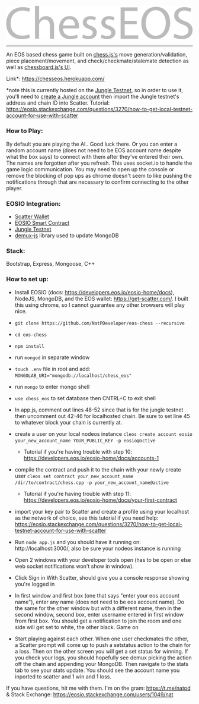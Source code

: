 ![](https://github.com/NatPDeveloper/eos-chess/blob/master/ChessEOS.png?raw=true "ChessEOS")

- - - -

An EOS based chess game built on [chess.js's](https://github.com/jhlywa/chess.js/blob/master/README.md) move generation/validation, piece placement/movement, and check/checkmate/stalemate detection as well as [chessboard.js's UI](http://chessboardjs.com/).

Link*: https://chesseos.herokuapp.com/ 

*note this is currently hosted on the [Jungle Testnet](http://jungle.cryptolions.io), so in order to use it, you'll need to [create a Jungle account](https://monitor.jungletestnet.io/#account) then import the Jungle testnet's address and chain ID into Scatter. Tutorial: https://eosio.stackexchange.com/questions/3270/how-to-get-local-testnet-account-for-use-with-scatter

### How to Play: ###

By default you are playing the AI.. Good luck there.  Or you can enter a random account name (does not need to be EOS account name despite what the box says) to connect with them after they've entered their own.  The names are forgotten after you refresh. This uses socket.io to handle the game logic communication.  You may need to open up the console or remove the blocking of pop ups as chrome doesn't seem to like pushing the notifications through that are necessary to confirm connecting to the other player.

### EOSIO Integration: ###

* [Scatter Wallet](https://get-scatter.com/)
* [EOSIO Smart Contract](https://github.com/eosio/eos)
* [Jungle Testnet](http://jungle.cryptolions.io)
* [demux-js](https://github.com/EOSIO/demux-js) library used to update MongoDB

### Stack: ###

Bootstrap, Express, Mongoose, C++

### How to set up: ###

* Install EOSIO (docs: https://developers.eos.io/eosio-home/docs), NodeJS, MongoDB, and the EOS wallet: https://get-scatter.com/. I built this using chrome, so I cannot guarantee any other browsers will play nice.

* `git clone https://github.com/NatPDeveloper/eos-chess --recursive`

* `cd eos-chess`

* `npm install`

* run `mongod` in separate window

* `touch .env` file in root and add: `MONGOLAB_URI="mongodb://localhost/chess_eos"`

* run `mongo` to enter mongo shell

* `use chess_eos` to set database then CNTRL+C to exit shell

* In app.js, comment out lines 48-52 since that is for the jungle testnet then uncomment out 42-46 for localhosted chain.  Be sure to set line 45 to whatever block your chain is currently at.

* create a user on your local nodeos instance `cleos create account eosio your_new_account_name YOUR_PUBLIC_KEY -p eosio@active`

  * Tutorial if you're having trouble with step 10: https://developers.eos.io/eosio-home/docs/accounts-1

* compile the contract and push it to the chain with your newly create user `cleos set contract your_new_account_name /dir/to/contract/chess.cpp -p your_new_account_name@active`

  * Tutorial if you're having trouble with step 11: https://developers.eos.io/eosio-home/docs/your-first-contract

* import your key pair to Scatter and create a profile using your localhost as the network of choice, see this tutorial if you need help: https://eosio.stackexchange.com/questions/3270/how-to-get-local-testnet-account-for-use-with-scatter

* Run `node app.js` and you should have it running on: http://localhost:3000/, also be sure your nodeos instance is running

* Open 2 windows with your developer tools open (has to be open or else web socket notifications won't show in window).

* Click Sign in With Scatter, should give you a console response showing you're logged in

* In first window and first box (one that says "enter your eos account name"), enter any name (does not need to be eos account name).  Do the same for the other window but with a different name, then in the second window, second box, enter username entered in first window from first box.  You should get a notification to join the room and one side will get set to white, the other black. Game on

* Start playing against each other.  When one user checkmates the other, a Scatter prompt will come up to push a setstatus action to the chain for a loss.  Then on the other screen you will get a set status for winning.  If you check your logs, you should hopefully see demux picking the action off the chain and appending your MongoDB.  Then navigate to the stats tab to see your stats update.  You should see the account name you inported to scatter and 1 win and 1 loss.

If you have questions, hit me with them. I'm on the gram: https://t.me/natpd & Stack Exchange: https://eosio.stackexchange.com/users/1049/nat
